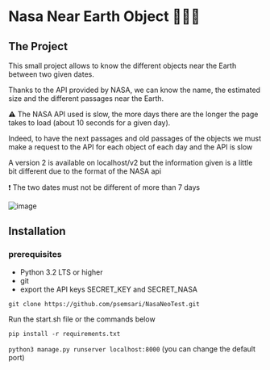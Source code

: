 # Nasa Near Earth Object 👨‍🚀🚀

## The Project

This small project allows to know the different objects near the Earth between two given dates.

Thanks to the API provided by NASA, we can know the name, the estimated size and the different passages near the Earth.

⚠️ The NASA API used is slow, the more days there are the longer the page takes to load (about 10 seconds for a given day).

Indeed, to have the next passages and old passages of the objects we must make a request to the API for each object of each day and the API is slow

A version 2 is available on localhost/v2 but the information given is a little bit different due to the format of the NASA api

❗ The two dates must not be different of more than 7 days

![image](https://user-images.githubusercontent.com/41895689/235939247-eaf9c424-6bd6-44ac-ae36-c2211be2d756.png)

## Installation

### prerequisites

- Python 3.2 LTS or higher
- git
- export the API keys SECRET_KEY and SECRET_NASA

`git clone https://github.com/psemsari/NasaNeoTest.git`

Run the start.sh file or the commands below

`pip install -r requirements.txt`

`python3 manage.py runserver localhost:8000`
(you can change the default port)
